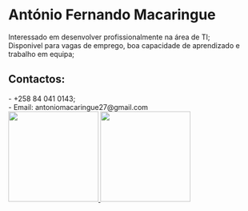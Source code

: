 <h1>António Fernando Macaringue</h1>
Interessado em desenvolver profissionalmente na área de TI;<br>
Disponivel para vagas de emprego, boa capacidade de aprendizado e trabalho em equipa;

<h2><strong>Contactos:</strong></h2>
- +258 84 041 0143;<br>
- Email: <link>antoniomacaringue27@gmail.com </link>

<div>
<a href="https://github.com/seu-usuário-aqui">
<img height="180em" src="https://github-readme-stats.vercel.app/api/top-langs/?username=Makas-M&layout=compact&langs_count=7&theme=dracula"/>
<img height="180em" src="https://github-readme-stats.vercel.app/api?username=Makas-M&show_icons=true&theme=dracula&include_all_commits=true&count_private=true"/>
</div>
